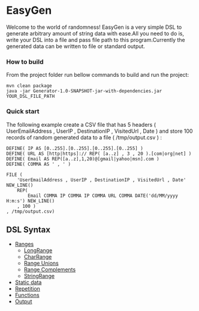 # EasyGen
Welcome to the world of randomness! EasyGen is a very simple DSL to generate arbitrary amount of string data with ease.All you need 
to do is, write your DSL into a file and pass file path to this program.Currently the generated data can be written to file or standard output. 

### How to build
From the project folder run bellow commands to build and run the project:
```
mvn clean package
java -jar Generator-1.0-SNAPSHOT-jar-with-dependencies.jar YOUR_DSL_FILE_PATH
```
### Quick start
The following example create a CSV file that has 5 headers ( UserEmailAddress , UserIP , DestinationIP , VisitedUrl , Date ) and store 100 records of random generated data to a file ( /tmp/output.csv ) :
```
DEFINE( IP AS [0..255].[0..255].[0..255].[0..255] )
DEFINE( URL AS [http|https]:// REP( [a..z] , 3 , 20 ).[com|org|net] )
DEFINE( Email AS REP([a..z],1,20)@[gmail|yahoo|msn].com )
DEFINE( COMMA AS ' , ' )

FILE (
	'UserEmailAddress , UserIP , DestinationIP , VisitedUrl , Date' NEW_LINE()
	REP(
		Email COMMA IP COMMA IP COMMA URL COMMA DATE('dd/MM/yyyy H:m:s') NEW_LINE()	
	, 100 )
, /tmp/output.csv)
```

## DSL Syntax
* [Ranges](https://github.com/mostafa-asg/EasyGen/wiki/Ranges)
    * [LongRange](https://github.com/mostafa-asg/EasyGen/wiki/LongRange)
    * [CharRange](https://github.com/mostafa-asg/EasyGen/wiki/CharRange)
    * [Range Unions](https://github.com/mostafa-asg/EasyGen/wiki/Range-Unions)
    * [Range Complements](https://github.com/mostafa-asg/EasyGen/wiki/Range-Complements)
    * [StringRange](https://github.com/mostafa-asg/EasyGen/wiki/StringRange)
* [Static data](https://github.com/mostafa-asg/EasyGen/wiki/Static-data)    
* [Repetition](https://github.com/mostafa-asg/EasyGen/wiki/Repetition)     
* [Functions](https://github.com/mostafa-asg/EasyGen/wiki/Functions)
* [Output](https://github.com/mostafa-asg/EasyGen/wiki/Output)

